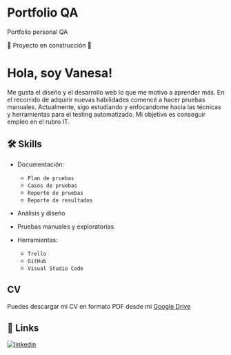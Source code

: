 # Portfolio QA
Portfolio personal QA

:construction: Proyecto en construcción :construction:


# Hola, soy Vanesa! 
Me gusta el diseño y el desarrollo web lo que me motivo a aprender más.
En el recorrido de adquirir nuevas habilidades comencé a hacer pruebas manuales.
Actualmente, sigo estudiando y enfocandome  hacia las técnicas y herramientas para el testing automatizado. 
Mi objetivo es conseguir empleo en el rubro IT.


## 🛠 Skills

- Documentación:
  - `Plan de pruebas`
  - `Casos de pruebas`
  - `Reporte de pruebas`
  - `Reporte de resultados`

- Análisis y diseño

- Pruebas manuales y exploratorias

- Herramientas:
  - `Trello`
  - `GitHub`
  - `Visual Studio Code`

## CV

Puedes descargar mi CV en formato PDF desde mi 
[Google Drive](https://drive.google.com/file/d/1KHpIIBN0kOtGL7FIHrVPXY0Vk_NtpuiG/view?usp=sharing)



## 🔗 Links

[![linkedin](https://img.shields.io/badge/linkedin-0A66C2?style=for-the-badge&logo=linkedin&logoColor=white)](https://www.linkedin.com/in/vanesaroxanagamarra/)




